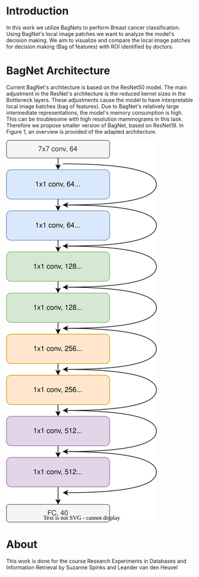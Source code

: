 # Introduction

In this work we utilize BagNets to perform Breast cancer classification. Using BagNet's local image patches we want to analyze the model's decision making. We aim to visualize and compare the local image patches for decision making (Bag of features) with ROI identified by doctors. 
 
# BagNet Architecture
Current BagNet's architecture is based on the ResNet50 model. The main adjustment in the ResNet's architecture is the reduced kernel sizes in the Bottleneck layers. These adjustments cause the model to have interpretable local image batches (bag of features). Due to BagNet's relatively large intermediate representations, the model's memory consumption is high. This can be troublesome with high resolution mammograms in this task. Therefore we propose smaller version of BagNet, based on ResNet18. In Figure 1, an overview is provided of the adapted architecture.

![BagNet on Resnet18](documents/svg/BagNet9_18.svg)

# About
This work is done for the course Research Experiments in Databases and Information Retrieval by Suzanne Spinks and Leander van den Heuvel


